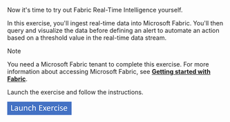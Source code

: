 Now it's time to try out Fabric Real-Time Intelligence yourself.

In this exercise, you'll ingest real-time data into Microsoft Fabric. You'll then query and visualize the data before defining an alert to automate an action based on a threshold value in the real-time data stream.

> [!NOTE]
> You need a Microsoft Fabric tenant to complete this exercise. For more information about accessing Microsoft Fabric, see [**Getting started with Fabric**](/fabric/get-started/fabric-trial?azure-portal=true).

Launch the exercise and follow the instructions.

[![Icon for Button to launch exercise.](../media/launch-exercise.png)](https://go.microsoft.com/fwlink/?linkid=2260722&azure-portal=true)
